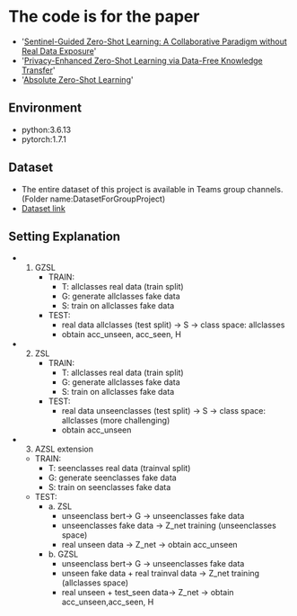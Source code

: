 # The code is for the paper 
- '[Sentinel-Guided Zero-Shot Learning: A Collaborative Paradigm without Real Data Exposure](https://ieeexplore.ieee.org/abstract/document/10489996)'
- '[Privacy-Enhanced Zero-Shot Learning via Data-Free Knowledge Transfer](https://ieeexplore.ieee.org/abstract/document/10489996)'
- '[Absolute Zero-Shot Learning](https://arxiv.org/abs/2202.11319)'


## Environment

- python:3.6.13
- pytorch:1.7.1

## Dataset

- The entire dataset of this project is available in Teams group channels. (Folder name:DatasetForGroupProject)
- [Dataset link](https://teams.microsoft.com/_#/school/files/Group%20Study?threadId=19%3A5c11800f52bf4af1b5bb33d792679435%40thread.tacv2&ctx=channel&context=DatasetForGroupPorject&rootfolder=%252Fteams%252FPerceptionLab%252FShared%2520Documents%252FGroup%2520Study%252FDatasetForGroupPorject)


## Setting Explanation

- 1. GZSL
        - TRAIN:
            - T: allclasses real data (train split)
            - G: generate allclasses fake data
            - S: train on allclasses fake data
        - TEST:
            - real data allclasses (test split) -> S -> class space: allclasses
            - obtain acc_unseen, acc_seen, H

-
    2. ZSL
        - TRAIN:
            - T: allclasses real data (train split)
            - G: generate allclasses fake data
            - S: train on allclasses fake data
        - TEST:
            - real data unseenclasses (test split) -> S -> class space: allclasses (more challenging)
            - obtain acc_unseen

-
    3. AZSL extension

    - TRAIN:
        - T: seenclasses real data (trainval split)
        - G: generate seenclasses fake data
        - S: train on seenclasses fake data
    - TEST:
        - a. ZSL
            - unseenclass bert-> G -> unseenclasses fake data
            - unseenclasses fake data -> Z_net training (unseenclasses space)
            - real unseen data -> Z_net -> obtain acc_unseen
        - b. GZSL
            - unseenclass bert-> G -> unseenclasses fake data
            - unseen fake data + real trainval data -> Z_net training (allclasses space)
            - real unseen + test_seen data-> Z_net -> obtain acc_unseen,acc_seen, H
    

